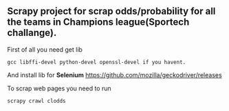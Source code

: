 ## Scrapy project for scrap odds/probability for all the teams in Champions league(Sportech challange).  

First of all you need get lib 
```
gcc libffi-devel python-devel openssl-devel if you havent.
```
And install lib for **Selenium**
https://github.com/mozilla/geckodriver/releases

To scrap web pages you need to run
```
scrapy crawl clodds
```
